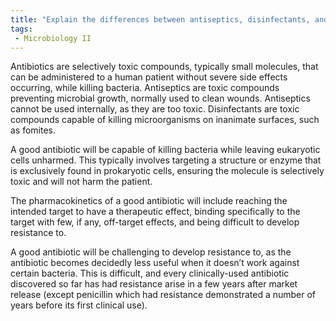 ```yaml
---
title: "Explain the differences between antiseptics, disinfectants, and antibiotics in terms of their applications and toxicity levels. Discuss the requirements for an effective antibiotic, including selective toxicity and pharmacokinetics. "
tags:
 - Microbiology II
---
```

Antibiotics are selectively toxic compounds, typically small molecules, that can be administered to a human patient without severe side effects occurring, while killing bacteria. Antiseptics are toxic compounds preventing microbial growth, normally used to clean wounds. Antiseptics cannot be used internally, as they are too toxic. Disinfectants are toxic compounds capable of killing microorganisms on inanimate surfaces, such as fomites.  

A good antibiotic will be capable of killing bacteria while leaving eukaryotic cells unharmed. This typically involves targeting a structure or enzyme that is exclusively found in prokaryotic cells, ensuring the molecule is selectively toxic and will not harm the patient.  

The pharmacokinetics of a good antibiotic will include reaching the intended target to have a therapeutic effect, binding specifically to the target with few, if any, off-target effects, and being difficult to develop resistance to.  

A good antibiotic will be challenging to develop resistance to, as the antibiotic becomes decidedly less useful when it doesn’t work against certain bacteria. This is difficult, and every clinically-used antibiotic discovered so far has had resistance arise in a few years after market release (except penicillin which had resistance demonstrated a number of years before its first clinical use).  
